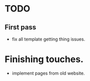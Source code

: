 # TODO

## First pass
- fix all template getting thing issues. 




# Finishing touches. 
- implement pages from old website. 
